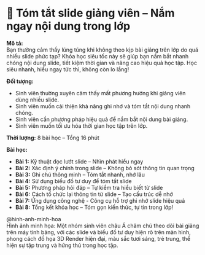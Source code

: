 
# 📌 Tóm tắt slide giảng viên – Nắm ngay nội dung trong lớp

**Mô tả:**  
Bạn thường cảm thấy lúng túng khi không theo kịp bài giảng trên lớp do quá nhiều slide phức tạp? Khóa học siêu tốc này sẽ giúp bạn nắm bắt nhanh chóng nội dung slide, tiết kiệm thời gian và nâng cao hiệu quả học tập. Học siêu nhanh, hiểu ngay tức thì, không còn lo lắng!

**Đối tượng:**  
- Sinh viên thường xuyên cảm thấy mất phương hướng khi giảng viên dùng nhiều slide.
- Sinh viên muốn cải thiện khả năng ghi nhớ và tóm tắt nội dung nhanh chóng.
- Sinh viên cần phương pháp hiệu quả để nắm bắt nội dung bài giảng.
- Sinh viên muốn tối ưu hóa thời gian học tập trên lớp.

**Thời lượng:** 8 bài học – Tổng 16 phút

**Bài học:**  
- **Bài 1:** Kỹ thuật đọc lướt slide – Nhìn phát hiểu ngay  
- **Bài 2:** Xác định ý chính trong slide – Không bỏ sót thông tin quan trọng  
- **Bài 3:** Ghi chú thông minh – Tóm tắt nhanh, nhớ lâu  
- **Bài 4:** Sử dụng biểu đồ tư duy để tóm tắt slide  
- **Bài 5:** Phương pháp hỏi đáp – Tự kiểm tra hiểu biết từ slide  
- **Bài 6:** Cách tổ chức lại thông tin từ slide – Tạo cấu trúc dễ nhớ  
- **Bài 7:** Ứng dụng công nghệ - Công cụ hỗ trợ ghi nhớ slide hiệu quả  
- **Bài 8:** Tổng kết khóa học – Tóm gọn kiến thức, tự tin trong lớp!

@hinh-anh-minh-hoa  
Hình ảnh minh họa: Một nhóm sinh viên châu Á chăm chú theo dõi bài giảng trên máy tính bảng, với các slide và biểu đồ tư duy hiện rõ trên màn hình, phong cách đồ họa 3D Render hiện đại, màu sắc tươi sáng, trẻ trung, thể hiện sự tập trung và hứng thú trong học tập.